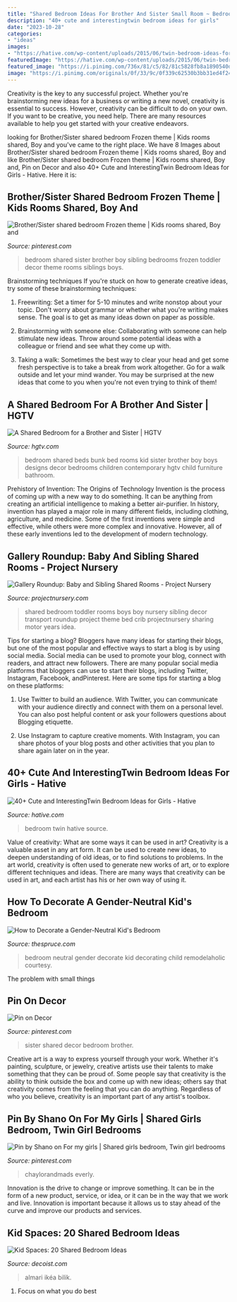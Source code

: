 ```yaml
---
title: "Shared Bedroom Ideas For Brother And Sister Small Room ~ Bedroom Shared Beds Bunk Bed Rooms Kid Sister Brother Boy Boys Designs Decor Bedrooms Children Contemporary Hgtv Child Furniture Bathroom"
description: "40+ cute and interestingtwin bedroom ideas for girls"
date: "2023-10-28"
categories:
- "ideas"
images:
- "https://hative.com/wp-content/uploads/2015/06/twin-bedroom-ideas-for-girls/12-twin-bedroom-ideas-for-girls.jpg"
featuredImage: "https://hative.com/wp-content/uploads/2015/06/twin-bedroom-ideas-for-girls/12-twin-bedroom-ideas-for-girls.jpg"
featured_image: "https://i.pinimg.com/736x/81/c5/82/81c5828fb8a1890540d4f8997d6900fe--sister-bedroom-sibling-shared-bedroom-brother-sister.jpg"
image: "https://i.pinimg.com/originals/0f/33/9c/0f339c62530b3bb31ed4f2478162f675.jpg"
---
```



Creativity is the key to any successful project. Whether you're brainstorming new ideas for a business or writing a new novel, creativity is essential to success. However, creativity can be difficult to do on your own. If you want to be creative, you need help. There are many resources available to help you get started with your creative endeavors.

	

		
looking for Brother/Sister shared bedroom Frozen theme | Kids rooms shared, Boy and you've came to the right place. We have 8 Images about Brother/Sister shared bedroom Frozen theme | Kids rooms shared, Boy and like Brother/Sister shared bedroom Frozen theme | Kids rooms shared, Boy and, Pin on Decor and also 40+ Cute and InterestingTwin Bedroom Ideas for Girls - Hative. Here it is:
		
    
## Brother/Sister Shared Bedroom Frozen Theme | Kids Rooms Shared, Boy And

<img loading=lazy src="https://i.pinimg.com/736x/81/c5/82/81c5828fb8a1890540d4f8997d6900fe--sister-bedroom-sibling-shared-bedroom-brother-sister.jpg" onerror="this.onerror=null;this.src='https://tse4.mm.bing.net/th?id=OIP.Q4csA4SUCe2gRm2rBLfXlwHaHa&amp;pid=15.1';" alt="Brother/Sister shared bedroom Frozen theme | Kids rooms shared, Boy and">

_Source: pinterest.com_

>bedroom shared sister brother boy sibling bedrooms frozen toddler decor theme rooms siblings boys. 

	

Brainstorming techniques
If you're stuck on how to generate creative ideas, try some of these brainstorming techniques:
1. Freewriting: Set a timer for 5-10 minutes and write nonstop about your topic. Don't worry about grammar or whether what you're writing makes sense. The goal is to get as many ideas down on paper as possible.

2. Brainstorming with someone else: Collaborating with someone can help stimulate new ideas. Throw around some potential ideas with a colleague or friend and see what they come up with.

3. Taking a walk: Sometimes the best way to clear your head and get some fresh perspective is to take a break from work altogether. Go for a walk outside and let your mind wander. You may be surprised at the new ideas that come to you when you're not even trying to think of them!

    
## A Shared Bedroom For A Brother And Sister | HGTV

<img loading=lazy src="http://hgtvhome.sndimg.com/content/dam/images/hgtv/fullset/2012/12/10/0/original_Child-Style-115-shared-kids-room-bunkbeds-wide_s4x3.jpg.rend.hgtvcom.966.725.jpeg" onerror="this.onerror=null;this.src='https://tse3.mm.bing.net/th?id=OIP.0rr0f3iKKAeBWVce_zIxBQHaFj&amp;pid=15.1';" alt="A Shared Bedroom for a Brother and Sister | HGTV">

_Source: hgtv.com_

>bedroom shared beds bunk bed rooms kid sister brother boy boys designs decor bedrooms children contemporary hgtv child furniture bathroom. 

	

Prehistory of Invention: The Origins of Technology
Invention is the process of coming up with a new way to do something. It can be anything from creating an artificial intelligence to making a better air-purifier. In history, invention has played a major role in many different fields, including clothing, agriculture, and medicine. Some of the first inventions were simple and effective, while others were more complex and innovative. However, all of these early inventions led to the development of modern technology.

    
## Gallery Roundup: Baby And Sibling Shared Rooms - Project Nursery

<img loading=lazy src="http://projectnursery.com/wp-content/uploads/2013/05/Shared-Vehicle-Theme-Boys-Room.jpg" onerror="this.onerror=null;this.src='https://tse3.mm.bing.net/th?id=OIP.jNi3wJAYj42MdAEpMrE55AHaFj&amp;pid=15.1';" alt="Gallery Roundup: Baby and Sibling Shared Rooms - Project Nursery">

_Source: projectnursery.com_

>shared bedroom toddler rooms boys boy nursery sibling decor transport roundup project theme bed crib projectnursery sharing motor years idea. 

	

Tips for starting a blog?
Bloggers have many ideas for starting their blogs, but one of the most popular and effective ways to start a blog is by using social media. Social media can be used to promote your blog, connect with readers, and attract new followers. There are many popular social media platforms that bloggers can use to start their blogs, including Twitter, Instagram, Facebook, andPinterest. Here are some tips for starting a blog on these platforms:
1. Use Twitter to build an audience. With Twitter, you can communicate with your audience directly and connect with them on a personal level. You can also post helpful content or ask your followers questions about Blogging etiquette.

2. Use Instagram to capture creative moments. With Instagram, you can share photos of your blog posts and other activities that you plan to share again later on in the year.

    
## 40+ Cute And InterestingTwin Bedroom Ideas For Girls - Hative

<img loading=lazy src="https://hative.com/wp-content/uploads/2015/06/twin-bedroom-ideas-for-girls/12-twin-bedroom-ideas-for-girls.jpg" onerror="this.onerror=null;this.src='https://tse1.mm.bing.net/th?id=OIP.XSzeBs3p6sf_u2VnFOfNLgHaJw&amp;pid=15.1';" alt="40+ Cute and InterestingTwin Bedroom Ideas for Girls - Hative">

_Source: hative.com_

>bedroom twin hative source. 

	

Value of creativity: What are some ways it can be used in art?
Creativity is a valuable asset in any art form. It can be used to create new ideas, to deepen understanding of old ideas, or to find solutions to problems. In the art world, creativity is often used to generate new works of art, or to explore different techniques and ideas. There are many ways that creativity can be used in art, and each artist has his or her own way of using it.

    
## How To Decorate A Gender-Neutral Kid&#039;s Bedroom

<img loading=lazy src="https://fthmb.tqn.com/kZbmxCjNzjd_gjWV570eljTgUWU=/960x0/filters:no_upscale()/gender-neutral-bedroom-1-5771d47a5f9b58587521d18c.jpg" onerror="this.onerror=null;this.src='https://tse1.mm.bing.net/th?id=OIP._X3dbon_mMkRwNFfZZoDawHaHa&amp;pid=15.1';" alt="How to Decorate a Gender-Neutral Kid&#039;s Bedroom">

_Source: thespruce.com_

>bedroom neutral gender decorate kid decorating child remodelaholic courtesy. 

	

The problem with small things
 

    
## Pin On Decor

<img loading=lazy src="https://i.pinimg.com/originals/1a/57/2c/1a572cfc26e118ed82455b259f522fe9.jpg" onerror="this.onerror=null;this.src='https://tse3.mm.bing.net/th?id=OIP.yphUM5YNuY7ZP26xoAr2rgHaE8&amp;pid=15.1';" alt="Pin on Decor">

_Source: pinterest.com_

>sister shared decor bedroom brother. 

	

Creative art is a way to express yourself through your work. Whether it's painting, sculpture, or jewelry, creative artists use their talents to make something that they can be proud of. Some people say that creativity is the ability to think outside the box and come up with new ideas; others say that creativity comes from the feeling that you can do anything. Regardless of who you believe, creativity is an important part of any artist's toolbox.

    
## Pin By Shano On For My Girls | Shared Girls Bedroom, Twin Girl Bedrooms

<img loading=lazy src="https://i.pinimg.com/originals/0f/33/9c/0f339c62530b3bb31ed4f2478162f675.jpg" onerror="this.onerror=null;this.src='https://tse2.mm.bing.net/th?id=OIP.WUqX9o0EunSvahmGtNkccwHaJB&amp;pid=15.1';" alt="Pin by Shano on For my girls | Shared girls bedroom, Twin girl bedrooms">

_Source: pinterest.com_

>chaylorandmads everly. 

	

Innovation is the drive to change or improve something. It can be in the form of a new product, service, or idea, or it can be in the way that we work and live. Innovation is important because it allows us to stay ahead of the curve and improve our products and services.

    
## Kid Spaces: 20 Shared Bedroom Ideas

<img loading=lazy src="https://cdn.decoist.com/wp-content/uploads/2012/07/shared-boys-room-for-toddler-and-baby.jpg" onerror="this.onerror=null;this.src='https://tse3.mm.bing.net/th?id=OIP.F3jiYwABmPOf83HW1_28-wHaEL&amp;pid=15.1';" alt="Kid Spaces: 20 Shared Bedroom Ideas">

_Source: decoist.com_

>almari ikéa bilik. 

	

1. Focus on what you do best

